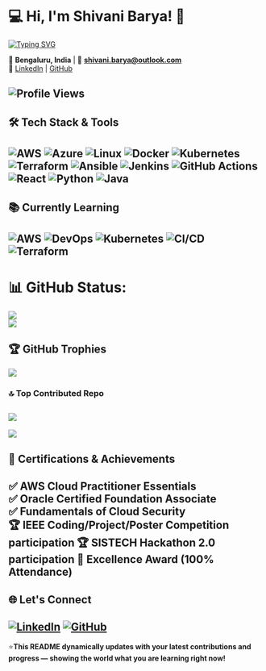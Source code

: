 # 💻 Hi, I'm Shivani Barya! 👋  
[![Typing SVG](https://readme-typing-svg.demolab.com?font=Fira+Code&size=24&pause=1000&color=FF5733&center=true&vCenter=true&width=800&lines=🚀+DevOps+Engineer+in+Making!;☁️+Passionate+about+AWS+%26+Cloud+Computing;💡+Continuous+Learner+and+Innovator)](https://git.io/typing-svg)

📍 **Bengaluru, India** | 📧 **shivani.barya@outlook.com**  
🔗 [LinkedIn](https://www.linkedin.com/in/shivani-barya-2b1736293) | [GitHub](https://github.com/shivanibarya)

![Profile Views](https://komarev.com/ghpvc/?username=shivanibarya&style=for-the-badge&color=brightgreen)
---

## 🛠️ Tech Stack & Tools  

![AWS](https://img.shields.io/badge/AWS-FF9900?style=for-the-badge&logo=amazonaws&logoColor=white)
![Azure](https://img.shields.io/badge/Azure-0078D4?style=for-the-badge&logo=microsoftazure&logoColor=white)
![Linux](https://img.shields.io/badge/Linux-FCC624?style=for-the-badge&logo=linux&logoColor=black)
![Docker](https://img.shields.io/badge/Docker-2496ED?style=for-the-badge&logo=docker&logoColor=white)
![Kubernetes](https://img.shields.io/badge/Kubernetes-326CE5?style=for-the-badge&logo=kubernetes&logoColor=white)
![Terraform](https://img.shields.io/badge/Terraform-7B42BC?style=for-the-badge&logo=terraform&logoColor=white)
![Ansible](https://img.shields.io/badge/Ansible-EE0000?style=for-the-badge&logo=ansible&logoColor=white)
![Jenkins](https://img.shields.io/badge/Jenkins-D24939?style=for-the-badge&logo=jenkins&logoColor=white)
![GitHub Actions](https://img.shields.io/badge/GitHub%20Actions-2088FF?style=for-the-badge&logo=githubactions&logoColor=white)
![React](https://img.shields.io/badge/React-20232A?style=for-the-badge&logo=react&logoColor=61DAFB)
![Python](https://img.shields.io/badge/Python-3776AB?style=for-the-badge&logo=python&logoColor=white)
![Java](https://img.shields.io/badge/Java-007396?style=for-the-badge&logo=openjdk&logoColor=white)
---

## 📚 Currently Learning  

![AWS](https://img.shields.io/badge/AWS%20Cloud-FF9900?style=for-the-badge&logo=amazonaws&logoColor=white)
![DevOps](https://img.shields.io/badge/DevOps-000000?style=for-the-badge&logo=devops&logoColor=white)
![Kubernetes](https://img.shields.io/badge/Kubernetes-326CE5?style=for-the-badge&logo=kubernetes&logoColor=white)
![CI/CD](https://img.shields.io/badge/CI%2FCD-Pipelines-blue?style=for-the-badge&logo=githubactions)
![Terraform](https://img.shields.io/badge/Terraform-IaC-7B42BC?style=for-the-badge&logo=terraform)
---

# 📊 GitHub Status:
![](https://nirzak-streak-stats.vercel.app/?user=shivanibarya&theme=dark&hide_border=false)<br/>
![](https://github-readme-stats.vercel.app/api/top-langs/?username=shivanibarya&theme=dark&hide_border=false&include_all_commits=false&count_private=false&layout=compact)

## 🏆 GitHub Trophies
![](https://github-profile-trophy.vercel.app/?username=shivanibarya&theme=radical&no-frame=false&no-bg=true&margin-w=4)

### 🔝 Top Contributed Repo
![](https://github-contributor-stats.vercel.app/api?username=shivanibarya&limit=5&theme=dark&combine_all_yearly_contributions=true)
-
[![](https://visitcount.itsvg.in/api?id=shivanibarya&icon=0&color=0)](https://visitcount.itsvg.in)

## 🏅 Certifications & Achievements  

✅ AWS Cloud Practitioner Essentials  
✅ Oracle Certified Foundation Associate  
✅ Fundamentals of Cloud Security  
🏆 IEEE Coding/Project/Poster Competition participation
🏆 SISTECH Hackathon 2.0 participation 
🏅 Excellence Award (100% Attendance)  
---
## 🌐 Let's Connect  

[![LinkedIn](https://img.shields.io/badge/LinkedIn-0077B5?style=for-the-badge&logo=linkedin&logoColor=white)](https://www.linkedin.com/in/shivani-barya-2b1736293)
[![GitHub](https://img.shields.io/badge/GitHub-181717?style=for-the-badge&logo=github&logoColor=white)](https://github.com/shivanibarya)
---

⭐**This README dynamically updates with your latest contributions and progress — showing the world what you are learning right now!**

